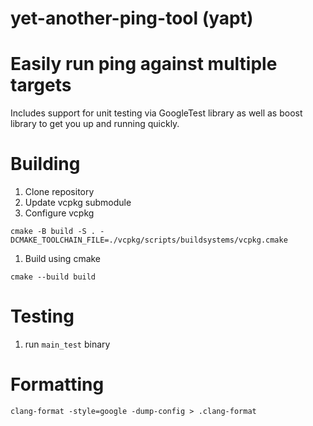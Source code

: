 # yet-another-ping-tool (yapt)

# Easily run ping against multiple targets

Includes support for unit testing via GoogleTest library as well as boost library to get you up and running quickly.


# Building

1. Clone repository
1. Update vcpkg submodule
1. Configure vcpkg

```
cmake -B build -S . -DCMAKE_TOOLCHAIN_FILE=./vcpkg/scripts/buildsystems/vcpkg.cmake 
```
1. Build using cmake

```
cmake --build build
```


# Testing
1. run `main_test` binary

# Formatting

```
clang-format -style=google -dump-config > .clang-format
```
